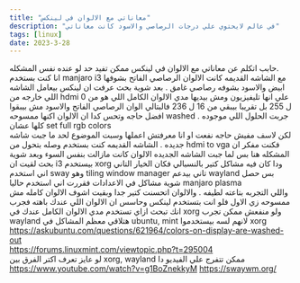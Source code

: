 ```yaml
---
title: "معاناتي مع الالوان في لينكس"
description: "في عالم لايحتوي علي درجات الرصاصي والاسود كانت معاناتي"
tags: [linux]
date: 2023-3-28
---
```


حابب اتكلم عن معاناتي مع الالوان في لينكس ممكن تفيد حد لو عنده نفس المشكله.  
انا كنت بستخدم manjaro i3 مع الشاشه القديمه كانت الالوان الرصاصي الفاتح بشوفها ابيض والاسود بشوفه رصاصي غامق . بعد شوية بحث عرفت ان لينكس بيعامل الشاشه اللي خارجه من hdmi علي انها تليفيزيون ومش بيديها مدي الالوان الكامل اللي هو من 0 ل 255 بل تقريبا بيبقي من 16 ل 236 فالبتالي الوان الرصاصي الفاتح والاسود مش بيبقوا افضل حاجه وتحس كدا ان الالوان اكنها ممسوحه washed . جربت الحلول اللي موجوده كلها عشان set full rgb colors  
لكن لاسف مفيش حاجه نفعت او انا معرفتش اعملها وسبت الموضوع لحد ما جبت شاشه جديده . الشاشه القديمه كنت بستخدم وصله بتحول من hdmi to vga فكنت مفكر ان المشكله هنا
بس لما جبت الشاشه الجديده الالوان كانت مازالت بنفس السوء
وبعد شوية بحث لقيت ان i3 بيستخدم xorg ودا كان فيه مشاكل كتير بالنسبالي
فكان الخيار التاني اني استخدم sway وهو tiling window manager تاني بيدعم wayland بس حصل شوية مشاكل في الاعدادات فقررت اني استخدم حاليا
manjaro plasma  
واللي التجربه بتاعته لطيفه . والالوان اتحسنت كتير جدا وبقيت اشوف الالوان كامله مش ممسوحه زي الاول فلو انت بتستخدم لينكس وحاسس ان الالوان اللي عندك باهته فجرب انك تبحث ازاي تستخدم مدي الالوان الكامل عندك في xorg ولو منفعش ممكن تجرب wayland
هتلاقي معظم المشاكل في ubuntu, mint لانهم لسه بيستخدموا xorg  
https://askubuntu.com/questions/621964/colors-on-display-are-washed-out  
https://forums.linuxmint.com/viewtopic.php?t=295004  
لو عايز تعرف اكتر الفرق بين xorg, wayland ممكن تتفرج علي الفيديو دا  
https://www.youtube.com/watch?v=g1BoZnekkyM
https://swaywm.org/
